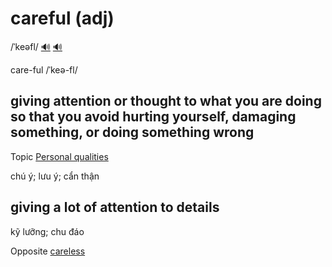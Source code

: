 # careful (adj)

/ˈkeəfl/ [🔊](https://www.oxfordlearnersdictionaries.com/media/english/uk_pron/c/car/caref/careful__gb_1.mp3) [🔊](https://www.oxfordlearnersdictionaries.com/media/english/us_pron/c/car/caref/careful__us_2.mp3)

care-ful /ˈkeə-fl/

## giving attention or thought to what you are doing so that you avoid hurting yourself, damaging something, or doing something wrong

Topic [Personal qualities](../topics/personal-qualities.md#personal-qualities)

chú ý; lưu ý; cẩn thận

## giving a lot of attention to details

kỹ lưỡng; chu đáo

Opposite [careless]()
